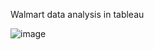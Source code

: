 Walmart data analysis in tableau

![image](https://user-images.githubusercontent.com/95176445/159235767-a369cc00-1e65-4df7-aabd-0d509f833c34.png)
